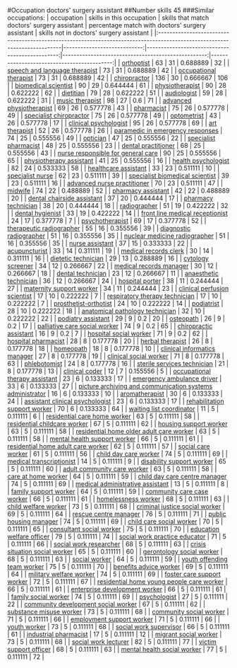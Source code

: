 #Occupation doctors' surgery assistant
##Number skills 45
###Similar occupations:
| occupation                                                                                                                |   skills in this occupation |   skills that match doctors' surgery assistant |   percentage match with doctors' surgery assistant |   skills not in doctors' surgery assistant |
|:--------------------------------------------------------------------------------------------------------------------------|----------------------------:|-----------------------------------------------:|---------------------------------------------------:|-------------------------------------------:|
| [orthoptist](orthoptist.md)                                                                                               |                          63 |                                             31 |                                           0.688889 |                                         32 |
| [speech and language therapist](speech_and_language_therapist.md)                                                         |                          73 |                                             31 |                                           0.688889 |                                         42 |
| [occupational therapist](occupational_therapist.md)                                                                       |                          73 |                                             31 |                                           0.688889 |                                         42 |
| [chiropractor](chiropractor.md)                                                                                           |                         136 |                                             30 |                                           0.666667 |                                        106 |
| [biomedical scientist](biomedical_scientist.md)                                                                           |                          90 |                                             29 |                                           0.644444 |                                         61 |
| [physiotherapist](physiotherapist.md)                                                                                     |                          90 |                                             28 |                                           0.622222 |                                         62 |
| [dietitian](dietitian.md)                                                                                                 |                          79 |                                             28 |                                           0.622222 |                                         51 |
| [audiologist](audiologist.md)                                                                                             |                          59 |                                             28 |                                           0.622222 |                                         31 |
| [music therapist](music_therapist.md)                                                                                     |                          98 |                                             27 |                                           0.6      |                                         71 |
| [advanced physiotherapist](advanced_physiotherapist.md)                                                                   |                          69 |                                             26 |                                           0.577778 |                                         43 |
| [pharmacist](pharmacist.md)                                                                                               |                          75 |                                             26 |                                           0.577778 |                                         49 |
| [specialist chiropractor](specialist_chiropractor.md)                                                                     |                          75 |                                             26 |                                           0.577778 |                                         49 |
| [optometrist](optometrist.md)                                                                                             |                          43 |                                             26 |                                           0.577778 |                                         17 |
| [clinical psychologist](clinical_psychologist.md)                                                                         |                          95 |                                             26 |                                           0.577778 |                                         69 |
| [art therapist](art_therapist.md)                                                                                         |                          52 |                                             26 |                                           0.577778 |                                         26 |
| [paramedic in emergency responses](paramedic_in_emergency_responses.md)                                                   |                          74 |                                             25 |                                           0.555556 |                                         49 |
| [optician](optician.md)                                                                                                   |                          47 |                                             25 |                                           0.555556 |                                         22 |
| [specialist pharmacist](specialist_pharmacist.md)                                                                         |                          48 |                                             25 |                                           0.555556 |                                         23 |
| [dental practitioner](dental_practitioner.md)                                                                             |                          68 |                                             25 |                                           0.555556 |                                         43 |
| [nurse responsible for general care](nurse_responsible_for_general_care.md)                                               |                          90 |                                             25 |                                           0.555556 |                                         65 |
| [physiotherapy assistant](physiotherapy_assistant.md)                                                                     |                          41 |                                             25 |                                           0.555556 |                                         16 |
| [health psychologist](health_psychologist.md)                                                                             |                          82 |                                             24 |                                           0.533333 |                                         58 |
| [healthcare assistant](healthcare_assistant.md)                                                                           |                          33 |                                             23 |                                           0.511111 |                                         10 |
| [specialist nurse](specialist_nurse.md)                                                                                   |                          62 |                                             23 |                                           0.511111 |                                         39 |
| [specialist biomedical scientist](specialist_biomedical_scientist.md)                                                     |                          39 |                                             23 |                                           0.511111 |                                         16 |
| [advanced nurse practitioner](advanced_nurse_practitioner.md)                                                             |                          70 |                                             23 |                                           0.511111 |                                         47 |
| [midwife](midwife.md)                                                                                                     |                          74 |                                             22 |                                           0.488889 |                                         52 |
| [pharmacy assistant](pharmacy_assistant.md)                                                                               |                          42 |                                             22 |                                           0.488889 |                                         20 |
| [dental chairside assistant](dental_chairside_assistant.md)                                                               |                          37 |                                             20 |                                           0.444444 |                                         17 |
| [pharmacy technician](pharmacy_technician.md)                                                                             |                          38 |                                             20 |                                           0.444444 |                                         18 |
| [radiographer](radiographer.md)                                                                                           |                          51 |                                             19 |                                           0.422222 |                                         32 |
| [dental hygienist](dental_hygienist.md)                                                                                   |                          33 |                                             19 |                                           0.422222 |                                         14 |
| [front line medical receptionist](front_line_medical_receptionist.md)                                                     |                          24 |                                             17 |                                           0.377778 |                                          7 |
| [psychotherapist](psychotherapist.md)                                                                                     |                          69 |                                             17 |                                           0.377778 |                                         52 |
| [therapeutic radiographer](therapeutic_radiographer.md)                                                                   |                          55 |                                             16 |                                           0.355556 |                                         39 |
| [diagnostic radiographer](diagnostic_radiographer.md)                                                                     |                          51 |                                             16 |                                           0.355556 |                                         35 |
| [nuclear medicine radiographer](nuclear_medicine_radiographer.md)                                                         |                          51 |                                             16 |                                           0.355556 |                                         35 |
| [nurse assistant](nurse_assistant.md)                                                                                     |                          37 |                                             15 |                                           0.333333 |                                         22 |
| [acupuncturist](acupuncturist.md)                                                                                         |                          33 |                                             14 |                                           0.311111 |                                         19 |
| [medical records clerk](medical_records_clerk.md)                                                                         |                          30 |                                             14 |                                           0.311111 |                                         16 |
| [dietetic technician](dietetic_technician.md)                                                                             |                          29 |                                             13 |                                           0.288889 |                                         16 |
| [cytology screener](cytology_screener.md)                                                                                 |                          34 |                                             12 |                                           0.266667 |                                         22 |
| [medical records manager](medical_records_manager.md)                                                                     |                          30 |                                             12 |                                           0.266667 |                                         18 |
| [dental technician](dental_technician.md)                                                                                 |                          23 |                                             12 |                                           0.266667 |                                         11 |
| [anaesthetic technician](anaesthetic_technician.md)                                                                       |                          36 |                                             12 |                                           0.266667 |                                         24 |
| [hospital porter](hospital_porter.md)                                                                                     |                          38 |                                             11 |                                           0.244444 |                                         27 |
| [maternity support worker](maternity_support_worker.md)                                                                   |                          34 |                                             11 |                                           0.244444 |                                         23 |
| [clinical perfusion scientist](clinical_perfusion_scientist.md)                                                           |                          17 |                                             10 |                                           0.222222 |                                          7 |
| [respiratory therapy technician](respiratory_therapy_technician.md)                                                       |                          17 |                                             10 |                                           0.222222 |                                          7 |
| [prosthetist-orthotist](prosthetist-orthotist.md)                                                                         |                          24 |                                             10 |                                           0.222222 |                                         14 |
| [podiatrist](podiatrist.md)                                                                                               |                          28 |                                             10 |                                           0.222222 |                                         18 |
| [anatomical pathology technician](anatomical_pathology_technician.md)                                                     |                          32 |                                             10 |                                           0.222222 |                                         22 |
| [podiatry assistant](podiatry_assistant.md)                                                                               |                          29 |                                              9 |                                           0.2      |                                         20 |
| [osteopath](osteopath.md)                                                                                                 |                          26 |                                              9 |                                           0.2      |                                         17 |
| [palliative care social worker](palliative_care_social_worker.md)                                                         |                          74 |                                              9 |                                           0.2      |                                         65 |
| [chiropractic assistant](chiropractic_assistant.md)                                                                       |                          16 |                                              9 |                                           0.2      |                                          7 |
| [hospital social worker](hospital_social_worker.md)                                                                       |                          71 |                                              9 |                                           0.2      |                                         62 |
| [hospital pharmacist](hospital_pharmacist.md)                                                                             |                          28 |                                              8 |                                           0.177778 |                                         20 |
| [herbal therapist](herbal_therapist.md)                                                                                   |                          26 |                                              8 |                                           0.177778 |                                         18 |
| [homeopath](homeopath.md)                                                                                                 |                          18 |                                              8 |                                           0.177778 |                                         10 |
| [clinical informatics manager](clinical_informatics_manager.md)                                                           |                          27 |                                              8 |                                           0.177778 |                                         19 |
| [clinical social worker](clinical_social_worker.md)                                                                       |                          71 |                                              8 |                                           0.177778 |                                         63 |
| [phlebotomist](phlebotomist.md)                                                                                           |                          24 |                                              8 |                                           0.177778 |                                         16 |
| [sterile services technician](sterile_services_technician.md)                                                             |                          21 |                                              8 |                                           0.177778 |                                         13 |
| [clinical coder](clinical_coder.md)                                                                                       |                          12 |                                              7 |                                           0.155556 |                                          5 |
| [occupational therapy assistant](occupational_therapy_assistant.md)                                                       |                          23 |                                              6 |                                           0.133333 |                                         17 |
| [emergency ambulance driver](emergency_ambulance_driver.md)                                                               |                          33 |                                              6 |                                           0.133333 |                                         27 |
| [picture archiving and communication systems administrator](picture_archiving_and_communication_systems_administrator.md) |                          16 |                                              6 |                                           0.133333 |                                         10 |
| [aromatherapist](aromatherapist.md)                                                                                       |                          30 |                                              6 |                                           0.133333 |                                         24 |
| [assistant clinical psychologist](assistant_clinical_psychologist.md)                                                     |                          23 |                                              6 |                                           0.133333 |                                         17 |
| [rehabilitation support worker](rehabilitation_support_worker.md)                                                         |                          70 |                                              6 |                                           0.133333 |                                         64 |
| [waiting list coordinator](waiting_list_coordinator.md)                                                                   |                          11 |                                              5 |                                           0.111111 |                                          6 |
| [residential care home worker](residential_care_home_worker.md)                                                           |                          63 |                                              5 |                                           0.111111 |                                         58 |
| [residential childcare worker](residential_childcare_worker.md)                                                           |                          67 |                                              5 |                                           0.111111 |                                         62 |
| [housing support worker](housing_support_worker.md)                                                                       |                          63 |                                              5 |                                           0.111111 |                                         58 |
| [residential home older adult care worker](residential_home_older_adult_care_worker.md)                                   |                          63 |                                              5 |                                           0.111111 |                                         58 |
| [mental health support worker](mental_health_support_worker.md)                                                           |                          66 |                                              5 |                                           0.111111 |                                         61 |
| [residential home adult care worker](residential_home_adult_care_worker.md)                                               |                          62 |                                              5 |                                           0.111111 |                                         57 |
| [social care worker](social_care_worker.md)                                                                               |                          61 |                                              5 |                                           0.111111 |                                         56 |
| [child day care worker](child_day_care_worker.md)                                                                         |                          74 |                                              5 |                                           0.111111 |                                         69 |
| [medical transcriptionist](medical_transcriptionist.md)                                                                   |                          14 |                                              5 |                                           0.111111 |                                          9 |
| [disability support worker](disability_support_worker.md)                                                                 |                          65 |                                              5 |                                           0.111111 |                                         60 |
| [adult community care worker](adult_community_care_worker.md)                                                             |                          63 |                                              5 |                                           0.111111 |                                         58 |
| [care at home worker](care_at_home_worker.md)                                                                             |                          64 |                                              5 |                                           0.111111 |                                         59 |
| [child day care centre manager](child_day_care_centre_manager.md)                                                         |                          74 |                                              5 |                                           0.111111 |                                         69 |
| [medical administrative assistant](medical_administrative_assistant.md)                                                   |                          13 |                                              5 |                                           0.111111 |                                          8 |
| [family support worker](family_support_worker.md)                                                                         |                          64 |                                              5 |                                           0.111111 |                                         59 |
| [community care case worker](community_care_case_worker.md)                                                               |                          66 |                                              5 |                                           0.111111 |                                         61 |
| [homelessness worker](homelessness_worker.md)                                                                             |                          68 |                                              5 |                                           0.111111 |                                         63 |
| [child welfare worker](child_welfare_worker.md)                                                                           |                          73 |                                              5 |                                           0.111111 |                                         68 |
| [criminal justice social worker](criminal_justice_social_worker.md)                                                       |                          69 |                                              5 |                                           0.111111 |                                         64 |
| [rescue centre manager](rescue_centre_manager.md)                                                                         |                          76 |                                              5 |                                           0.111111 |                                         71 |
| [public housing manager](public_housing_manager.md)                                                                       |                          74 |                                              5 |                                           0.111111 |                                         69 |
| [child care social worker](child_care_social_worker.md)                                                                   |                          70 |                                              5 |                                           0.111111 |                                         65 |
| [consultant social worker](consultant_social_worker.md)                                                                   |                          75 |                                              5 |                                           0.111111 |                                         70 |
| [education welfare officer](education_welfare_officer.md)                                                                 |                          79 |                                              5 |                                           0.111111 |                                         74 |
| [social work practice educator](social_work_practice_educator.md)                                                         |                          71 |                                              5 |                                           0.111111 |                                         66 |
| [social work researcher](social_work_researcher.md)                                                                       |                          68 |                                              5 |                                           0.111111 |                                         63 |
| [crisis situation social worker](crisis_situation_social_worker.md)                                                       |                          65 |                                              5 |                                           0.111111 |                                         60 |
| [gerontology social worker](gerontology_social_worker.md)                                                                 |                          68 |                                              5 |                                           0.111111 |                                         63 |
| [social worker](social_worker.md)                                                                                         |                          64 |                                              5 |                                           0.111111 |                                         59 |
| [youth offending team worker](youth_offending_team_worker.md)                                                             |                          75 |                                              5 |                                           0.111111 |                                         70 |
| [benefits advice worker](benefits_advice_worker.md)                                                                       |                          69 |                                              5 |                                           0.111111 |                                         64 |
| [military welfare worker](military_welfare_worker.md)                                                                     |                          74 |                                              5 |                                           0.111111 |                                         69 |
| [foster care support worker](foster_care_support_worker.md)                                                               |                          72 |                                              5 |                                           0.111111 |                                         67 |
| [residential home young people care worker](residential_home_young_people_care_worker.md)                                 |                          66 |                                              5 |                                           0.111111 |                                         61 |
| [enterprise development worker](enterprise_development_worker.md)                                                         |                          66 |                                              5 |                                           0.111111 |                                         61 |
| [family social worker](family_social_worker.md)                                                                           |                          74 |                                              5 |                                           0.111111 |                                         69 |
| [psychologist](psychologist.md)                                                                                           |                          27 |                                              5 |                                           0.111111 |                                         22 |
| [community development social worker](community_development_social_worker.md)                                             |                          67 |                                              5 |                                           0.111111 |                                         62 |
| [substance misuse worker](substance_misuse_worker.md)                                                                     |                          73 |                                              5 |                                           0.111111 |                                         68 |
| [community social worker](community_social_worker.md)                                                                     |                          71 |                                              5 |                                           0.111111 |                                         66 |
| [employment support worker](employment_support_worker.md)                                                                 |                          71 |                                              5 |                                           0.111111 |                                         66 |
| [youth worker](youth_worker.md)                                                                                           |                          73 |                                              5 |                                           0.111111 |                                         68 |
| [social work supervisor](social_work_supervisor.md)                                                                       |                          66 |                                              5 |                                           0.111111 |                                         61 |
| [industrial pharmacist](industrial_pharmacist.md)                                                                         |                          17 |                                              5 |                                           0.111111 |                                         12 |
| [migrant social worker](migrant_social_worker.md)                                                                         |                          73 |                                              5 |                                           0.111111 |                                         68 |
| [social work lecturer](social_work_lecturer.md)                                                                           |                          82 |                                              5 |                                           0.111111 |                                         77 |
| [victim support officer](victim_support_officer.md)                                                                       |                          68 |                                              5 |                                           0.111111 |                                         63 |
| [mental health social worker](mental_health_social_worker.md)                                                             |                          77 |                                              5 |                                           0.111111 |                                         72 |
